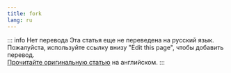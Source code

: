 ```yaml
---
title: fork
lang: ru
---
```


::: info Нет перевода
Эта статья еще не переведена на русский язык. <br/>
Пожалуйста, используйте ссылку внизу "Edit this page", чтобы добавить перевод.<br/>
[Прочитайте оригинальную статью](/api/effector/fork.md) на английском.
:::

